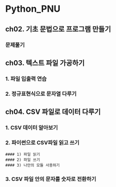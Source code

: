 # Python_PNU

## ch02. 기초 문법으로 프로그램 만들기
  ### 문제풀기

## ch03. 텍스트 파일 가공하기
  ### 1. 파일 입출력 연습
  ### 2. 정규표현식으로 문자열 다루기

## ch04. CSV 파일로 데이터 다루기
  ### 1. CSV 데이터 알아보기
  ### 2. 파이썬으로 CSV파일 읽고 쓰기
    #### 1) 파일 읽기
    #### 2) 파일 쓰기
    #### 3) 나만의 모듈 사용하기
  ### 3. CSV 파일 안의 문자를 숫자로 전환하기
